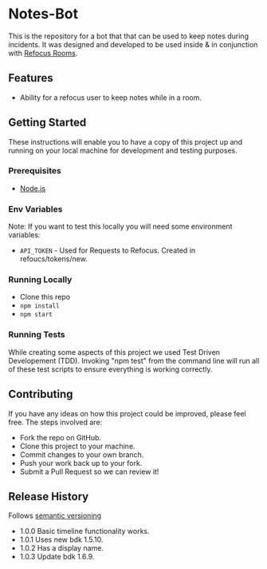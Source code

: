 # Notes-Bot
This is the repository for a bot that that can be used to keep notes during incidents. It was designed and developed to be used inside & in conjunction with [Refocus Rooms](https://github.com/salesforce/refocus).

## Features
* Ability for a refocus user to keep notes while in a room.

## Getting Started
These instructions will enable you to have a copy of this project up and running on your local machine for development and testing purposes.

### Prerequisites
* [Node.js](https://nodejs.org/en/)

### Env Variables
Note: If you want to test this locally you will need some environment variables:
* ```API_TOKEN``` - Used for Requests to Refocus. Created in refoucs/tokens/new.

### Running Locally
* Clone this repo
* ```npm install```
* ```npm start```

### Running Tests
While creating some aspects of this project we used Test Driven Developement (TDD). Invoking "npm test" from the command line will run all of these test scripts to ensure everything is working correctly.

## Contributing
If you have any ideas on how this project could be improved, please feel free. The steps involved are:
* Fork the repo on GitHub.
* Clone this project to your machine.
* Commit changes to your own branch.
* Push your work back up to your fork.
* Submit a Pull Request so we can review it!

## Release History
Follows [semantic versioning](https://docs.npmjs.com/getting-started/semantic-versioning#semver-for-publishers)
* 1.0.0 Basic timeline functionality works.
* 1.0.1 Uses new bdk 1.5.10.
* 1.0.2 Has a display name.
* 1.0.3 Update bdk 1.6.9.
